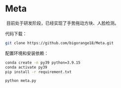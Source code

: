 
# Meta

​	目前处于研发阶段，已经实现了手势拖动方块、人脸检测。

代码下载：

```bash
git clone https://github.com/bigorange18/Meta.git
```

配置环境和安装依赖：

```bash
conda create -n py39 python=3.9.15
conda activate py39
pip install -r requirement.txt
```

```
python meta.py

```